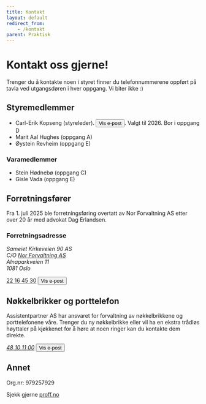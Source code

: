 ```yaml
---
title: Kontakt
layout: default
redirect_from:
    - /kontakt
parent: Praktisk
---
```


# Kontakt oss gjerne!

Trenger du å kontakte noen i styret finner du telefonnummerene oppført på tavla ved utgangsdøren i hver oppgang.
Vi biter ikke :) 

## Styremedlemmer
- Carl-Erik Kopseng (styreleder). <button class="btn btn-purple" data-epost="styreleder,kirkeveien90,no">Vis e-post</button>. Valgt til 2026. Bor i oppgang D
- Marit Aal Hughes (oppgang A)
- Øystein Revheim (oppgang E)

### Varamedlemmer
- Stein Hødnebø (oppgang C)
- Gisle Vada (oppgang E)

## Forretningsfører 
Fra 1. juli 2025 ble forretningsføring overtatt av Nor Forvaltning AS etter over 20 år med advokat Dag Erlandsen.

### Forretningsadresse
<address>
Sameiet Kirkeveien 90 AS <br>
C/O <a href="https://www.forvaltning.no">Nor Forvaltning AS</a> <br>
Alnaparkveien 11<br>
1081 Oslo
</address>

<a href="tel:+4722164530">22 16 45 30</a>
<button class="btn btn-purple" data-epost="post,forvaltning,no">Vis e-post</button> <br>

## Nøkkelbrikker og porttelefon
Assistentpartner AS har ansvaret for forvaltning av nøkkelbrikkene og porttelefonene våre. Trenger du ny nøkkelbrikke eller vil ha en ekstra trådløs høyttaler på kjøkkenet for å høre at noen ringer kan du kontakte dem direkte.

<address>
<a href="tel:+4748101100">48 10 11 00</a>
<button class="btn btn-purple" data-epost="post,assistentpartner,no">Vis e-post</button> <br/>
</address>

## Annet
Org.nr: 979257929

Sjekk gjerne [proff.no](https://www.proff.no/selskap/sameiet-kirkeveien-90/oslo/borettslag/IG70W9503T7)



<dialog id='guess-game'>
<button class="btn btn-green" id="close-button">Lukk</button><br><br>
For å beskytte oss mot spam må du først besvare et enkelt spørsmål før du får se e-postadressene

<form>
<label>Hvilket år er vi i?
<input type="number" min="1900" max="2050" name="mysteriousinput" style="width: 4em;"/> 
<button class="btn btn-purple">Svar</button>
</label>
</form>
</dialog>

<script>
const guessGame = document.querySelector('#guess-game');
const form = guessGame.querySelector('form');

function replaceButtonsWithEmailLinks(){
    for( const button of document.querySelectorAll('button[data-epost]')) {
        const [pre,post,tld] = button.dataset.epost.split(',');
        const full = `${pre}@${post}.${tld}`;
        button.outerHTML = `<a href="mailto:${full}">${full}</a>`;
    }
}

form.onsubmit = async (event) => {
    event.preventDefault();
    const data = new FormData(form);
    const input = await data.get('mysteriousinput');
    const currentYear = new Date().getFullYear();

    if( currentYear == input ) {
        replaceButtonsWithEmailLinks();
        guessGame.close();
    } else {
        alert("Njet. Prøv igjen");
    }
};

document.onclick = (event) => {
    if (event.target.matches('[data-epost]')) {
        guessGame.showModal();
    }

    if (event.target.matches('#close-button')) {
        guessGame.close();
    }
}

</script>
